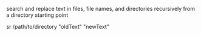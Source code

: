 search and replace text in files, file names, and directories recursively from a directory starting point

sr /path/to/directory "oldText" "newText"
